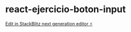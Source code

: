 # react-ejercicio-boton-input

[Edit in StackBlitz next generation editor ⚡️](https://stackblitz.com/~/github.com/issa23i/react-ejercicio-boton-input)